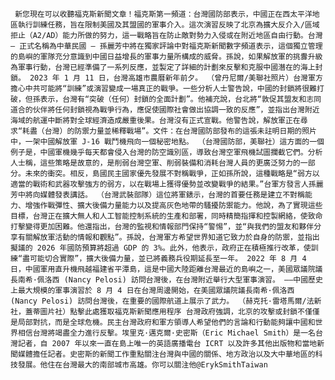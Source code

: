      新您現在可以收聽福克斯新聞文章！福克斯第一頻道：台灣國防部表示，中國正在西太平洋地區執行訓練任務，旨在限制美國及其盟國的軍事介入。這次演習反映了北京為擴大反介入/區域拒止（A2/AD）能力所做的努力，這一戰略旨在防止敵對勢力入侵或在附近地區自由行動。台灣 – 正式名稱為中華民國 – 孫麗芳中將在獨家評論中對福克斯新聞數字頻道表示，這個獨立管理的島嶼的軍隊充分意識到中國日益增長的軍事力量所構成的威脅。孫說，如果解放軍的挑釁升級為軍事行動，台灣已經準備了一系列反應，並製定了詳細的計劃來反擊和克服中國潛在的海上封鎖。 2023 年 1 月 11 日，台灣高雄市農曆新年前夕。 （曾丹尼爾/美聯社照片）台灣軍方擔心中共可能將“訓練”或演習變成一場真正的戰爭。一些分析人士警告說，中國的封鎖將很難打破，但孫表示，台灣有“突破（任何）封鎖的全面計劃”。他補充說，台北將“敦促其盟友和志同道合的伙伴將任何封鎖視為戰爭行為，應促使國際社會做出協調一致的反應”，並指出台灣附近海域的航運中斷將對全球經濟造成嚴重後果。台灣沒有正式宣戰。他警告說，解放軍正在尋求“耗盡（台灣）的防禦力量並稀釋戰場”。文件：在台灣國防部發布的這張未註明日期的照片中，一架中國解放軍 J-16 戰鬥機飛向一個秘密地點。 （台灣國防部，美聯社）這方面的一個例子是，中國軍機幾乎每天都會侵入台灣的防空識別區，導致台灣空軍飛機試圖攔截它們。分析人士稱，這些策略是故意的，是削弱台灣空軍、削弱裝備和消耗台灣人員的更廣泛努力的一部分。未來的衝突。相反，島國民主國家優先發展不對稱戰爭，正如孫所說，這種戰略是“弱方以適當的戰術和武器攻擊強方的弱方，以在戰場上獲得優勢並改變戰爭的結果。”台軍方發言人孫麗芳中將向媒體發表講話。 （台灣武裝部隊）這位將軍錶示，台灣的首要任務是建立不對稱能力、增強作戰彈性、擴大後備力量能力以及提高灰色地帶的騷擾防禦能力。他說，為了實現這些目標，台灣正在擴大無人和人工智能控制系統的生產和部署，同時精簡指揮和控製網絡，使致命打擊變得更加困難。他還指出，台灣的監視和情報部門保持“警惕”，並“與我們的盟友和夥伴分享有關解放軍活動的情報和觀點”。孫說，台灣軍方希望世界知道它致力於自身的防禦，並指出擬議的 2026 年國防預算將超過 GDP 的 3%。此外，他表示，政府正在積極推行改革，使訓練“盡可能切合實際”，擴大後備力量，並已將義務兵役期延長至一年。 2022 年 8 月 4 日，中國軍用直升機飛越福建省平潭島，這是中國大陸距離台灣最近的島嶼之一，美國眾議院議長南希·佩洛西 (Nancy Pelosi) 訪問台灣後，在台灣附近舉行大型軍事演習。 ——中國歷史上最大規模的軍事演習於 8 月 4 日在台灣周邊開始，在美國眾議院議長南希·佩洛西 (Nancy Pelosi) 訪問台灣後，在重要的國際航道上展示了武力。 （赫克托·雷塔馬爾/法新社，蓋蒂圖片社）點擊此處獲取福克斯新聞應用程序 台灣政府強調，北京的攻擊或封鎖不僅僅是局部對抗，而是全球危機。民主台灣政府和軍方領導人希望他們的言論和行動能夠讓中國和世界相信台灣將竭盡全力進行反擊。埃里克·邁克爾·史密斯（Eric Michael Smith）是一名台灣記者，自 2007 年以來一直在島上唯一的英語廣播電台 ICRT 以及許多其他出版物和當地新聞媒體擔任記者。史密斯的新聞工作重點關注台灣與中國的關係、地方政治以及大中華地區的科技發展。他住在台灣最大的南部城市高雄。你可以關注他@ErykSmithTaiwan